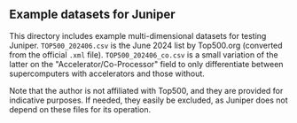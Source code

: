 ## Example datasets for Juniper

This directory includes example multi-dimensional datasets for testing Juniper. ``TOP500_202406.csv`` is the June 2024 list by Top500.org (converted from the official ``.xml`` file). ``TOP500_202406_co.csv`` is a small variation of the latter on the "Accelerator/Co-Processor" field to only differentiate between supercomputers with accelerators and those without.

Note that the author is not affiliated with Top500, and they are provided for indicative purposes. If needed, they easily be excluded, as Juniper does not depend on these files for its operation.
